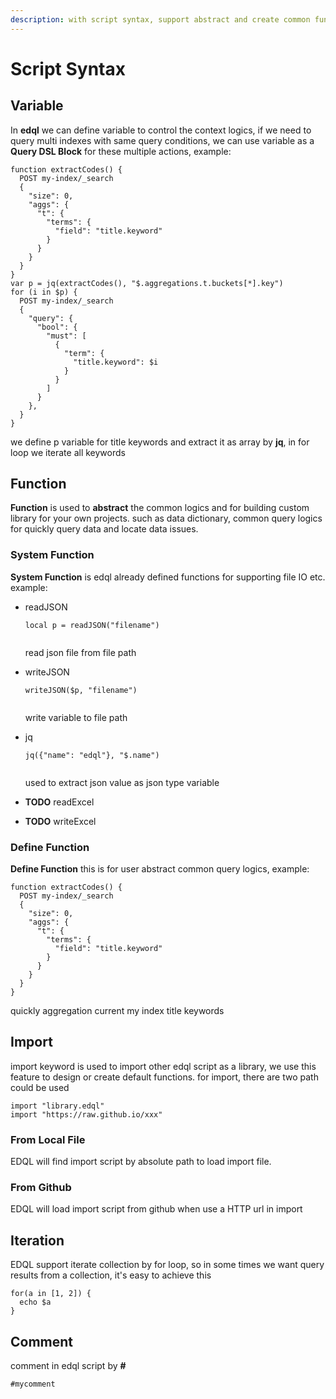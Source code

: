 ```yaml
---
description: with script syntax, support abstract and create common functions
---
```


# Script Syntax

## Variable

In **edql** we can define variable to control the context logics, if we need to query multi indexes with same query conditions, we can use variable as a **Query DSL Block** for these multiple actions, example:

```
function extractCodes() {
  POST my-index/_search
  {
    "size": 0,
    "aggs": {
      "t": {
        "terms": {
          "field": "title.keyword"
        }
      }
    }
  }
}
var p = jq(extractCodes(), "$.aggregations.t.buckets[*].key")
for (i in $p) {
  POST my-index/_search
  {
    "query": {
      "bool": {
        "must": [
          {
            "term": {
              "title.keyword": $i
            }
          }
        ]
      }
    },
  }
}
```

we define p variable for title keywords and extract it as array by **jq**, in for loop we iterate all keywords

## Function

**Function** is used to **abstract** the common logics and for building custom library for your own projects. such as data dictionary, common query logics for quickly query data and locate data issues.

### System Function

**System Function** is edql already defined functions for supporting file IO etc. example:

*   readJSON

    ```
    local p = readJSON("filename")
        
    ```

    read json file from file path
*   writeJSON

    ```
    writeJSON($p, "filename")
        
    ```

    write variable to file path
*   jq

    ```
    jq({"name": "edql"}, "$.name")
        
    ```

    used to extract json value as json type variable
* **TODO** readExcel
* **TODO** writeExcel

### Define Function

**Define Function** this is for user abstract common query logics, example:

```
function extractCodes() {
  POST my-index/_search
  {
    "size": 0,
    "aggs": {
      "t": {
        "terms": {
          "field": "title.keyword"
        }
      }
    }
  }
}
```

quickly aggregation current my index title keywords

## Import

import keyword is used to import other edql script as  a library, we use this feature to design or create default functions. for import, there are two path could be used

```
import "library.edql"
import "https://raw.github.io/xxx"
```

### From Local File

EDQL will find import script by absolute path to load import file.

### From Github

EDQL will load import script from github when use a HTTP url in import

## Iteration

EDQL support iterate collection by for loop, so in some times we want query results from a collection, it's easy to achieve this

```
for(a in [1, 2]) {
  echo $a
}
```

## Comment

comment in edql script by **#**

```
#mycomment
```
